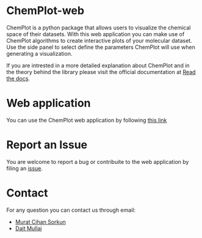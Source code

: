 # ChemPlot-web

ChemPlot is a python package that allows users to visualize the chemical space of their datasets. With this web application you can make use of ChemPlot algorithms to create interactive plots of your molecular dataset. Use the side panel to select define the parameters ChemPlot will use when generating a visualization.

If you are intrested in a more detailed explanation about ChemPlot and in the theory behind the library please visit the official documentation at [Read the docs](https://chemplot.readthedocs.io/en/latest/).

# Web application

You can use the ChemPlot web application by following [this link](https://share.streamlit.io/mcsorkun/chemplot-web/main/web_app_chemplot.py)

# Report an Issue 
             
You are welcome to report a bug or contribuite to the web application by filing an [issue](https://github.com/mcsorkun/ChemPlot-web/issues).

# Contact

For any question you can contact us through email:

- [Murat Cihan Sorkun](mailto:mcsorkun@gmail.com)
- [Dajt Mullaj](mailto:dajt.mullai@gmail.com)
